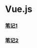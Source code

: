 # Vue.js

### [笔记1](https://github.com/lyj8330328/Vue/blob/master/note/Vue%E5%BF%AB%E9%80%9F%E5%85%A5%E9%97%A8.md)

### [笔记2](https://github.com/lyj8330328/Vue/blob/master/note/webpack.md)

